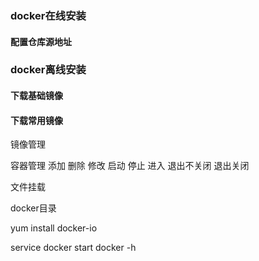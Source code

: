 
### docker在线安装

#### 配置仓库源地址

### docker离线安装

#### 下载基础镜像

#### 下载常用镜像



镜像管理

容器管理
添加
删除
修改
启动
停止
进入
退出不关闭
退出关闭

文件挂载

docker目录 

yum install docker-io

service docker start
docker -h
